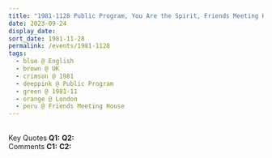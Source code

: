 ```yaml
---
title: "1981-1128 Public Program, You Are the Spirit, Friends Meeting House, 120 Heath Street, Hampstead, London NW3 1DR, UK"
date: 2023-09-24
display_date: 
sort_date: 1981-11-28
permalink: /events/1981-1128
tags:
  - blue @ English
  - brown @ UK
  - crimson @ 1981
  - deeppink @ Public Program
  - green @ 1981-11
  - orange @ London
  - peru @ Friends Meeting House
---
```


<br>

<wave-list>
  <list-title color="DarkSeaGreen" width="55">Key Quotes</list-title>
  <list-item color="BlanchedAlmond" width="280"><b>Q1:</b> <i></i></list-item>
  <list-item color="Lavender" width="280"><b>Q2:</b> <i></i></list-item>
</wave-list>

<br>

<wave-list>
  <list-title color="DarkSeaGreen" width="55">Comments</list-title>
  <list-item color="BlanchedAlmond" width="280"><b>C1:</b> <i></i></list-item>
  <list-item color="Lavender" width="280"><b>C2:</b> <i></i></list-item>
</wave-list>